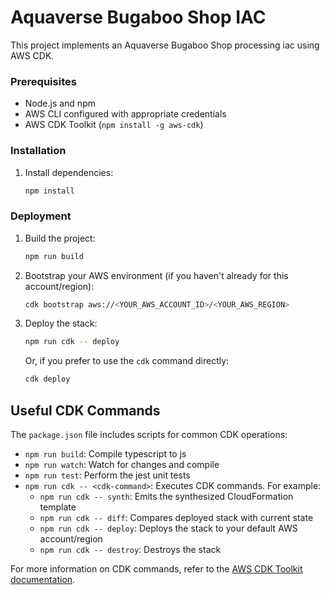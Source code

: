 # Aquaverse Bugaboo Shop IAC

This project implements an Aquaverse Bugaboo Shop processing iac using AWS CDK.


### Prerequisites

-   Node.js and npm
-   AWS CLI configured with appropriate credentials
-   AWS CDK Toolkit (`npm install -g aws-cdk`)

### Installation

1.  Install dependencies:
    ```bash
    npm install
    ```

### Deployment

1.  Build the project:
    ```bash
    npm run build
    ```
2.  Bootstrap your AWS environment (if you haven't already for this account/region):
    ```bash
    cdk bootstrap aws://<YOUR_AWS_ACCOUNT_ID>/<YOUR_AWS_REGION>
    ```
3.  Deploy the stack:
    ```bash
    npm run cdk -- deploy
    ```
    Or, if you prefer to use the `cdk` command directly:
    ```bash
    cdk deploy
    ```


## Useful CDK Commands

The `package.json` file includes scripts for common CDK operations:

-   `npm run build`: Compile typescript to js
-   `npm run watch`: Watch for changes and compile
-   `npm run test`: Perform the jest unit tests
-   `npm run cdk -- <cdk-command>`: Executes CDK commands. For example:
    -   `npm run cdk -- synth`: Emits the synthesized CloudFormation template
    -   `npm run cdk -- diff`: Compares deployed stack with current state
    -   `npm run cdk -- deploy`: Deploys the stack to your default AWS account/region
    -   `npm run cdk -- destroy`: Destroys the stack

For more information on CDK commands, refer to the [AWS CDK Toolkit documentation](https://docs.aws.amazon.com/cdk/latest/guide/cli.html).